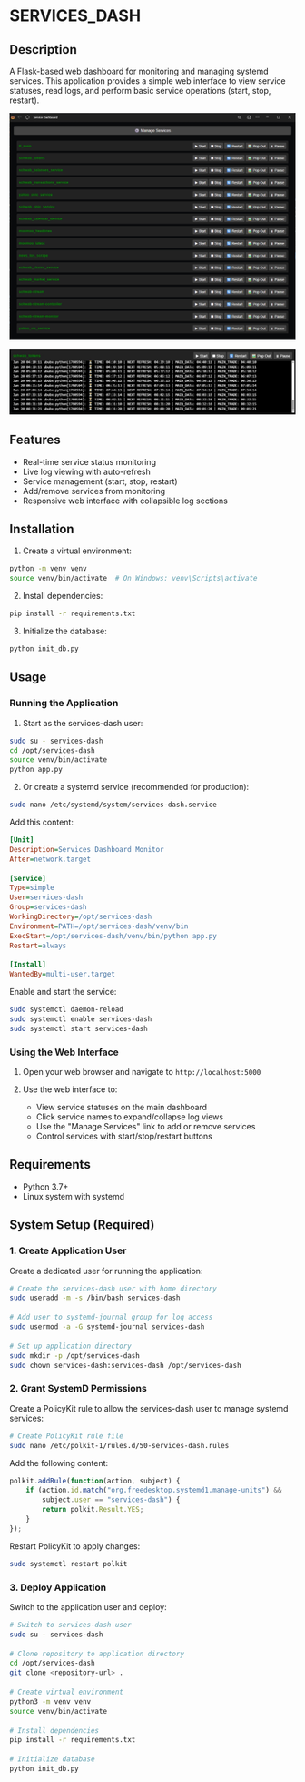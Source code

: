 # SERVICES_DASH

## Description
A Flask-based web dashboard for monitoring and managing systemd services. This application provides a simple web interface to view service statuses, read logs, and perform basic service operations (start, stop, restart).

![Full Screen](https://github.com/Phrendo/systemd-dashboard/blob/main/static/DASH_01.jpg?raw=true)

![Log Accordion View](https://github.com/Phrendo/systemd-dashboard/blob/main/static/DASH_02.jpg?raw=true)


## Features
- Real-time service status monitoring
- Live log viewing with auto-refresh
- Service management (start, stop, restart)
- Add/remove services from monitoring
- Responsive web interface with collapsible log sections

## Installation

1. Create a virtual environment:
```bash
python -m venv venv
source venv/bin/activate  # On Windows: venv\Scripts\activate
```

2. Install dependencies:
```bash
pip install -r requirements.txt
```

3. Initialize the database:
```bash
python init_db.py
```

## Usage

### Running the Application

1. Start as the services-dash user:
```bash
sudo su - services-dash
cd /opt/services-dash
source venv/bin/activate
python app.py
```

2. Or create a systemd service (recommended for production):
```bash
sudo nano /etc/systemd/system/services-dash.service
```

Add this content:
```ini
[Unit]
Description=Services Dashboard Monitor
After=network.target

[Service]
Type=simple
User=services-dash
Group=services-dash
WorkingDirectory=/opt/services-dash
Environment=PATH=/opt/services-dash/venv/bin
ExecStart=/opt/services-dash/venv/bin/python app.py
Restart=always

[Install]
WantedBy=multi-user.target
```

Enable and start the service:
```bash
sudo systemctl daemon-reload
sudo systemctl enable services-dash
sudo systemctl start services-dash
```

### Using the Web Interface

1. Open your web browser and navigate to `http://localhost:5000`

2. Use the web interface to:
   - View service statuses on the main dashboard
   - Click service names to expand/collapse log views
   - Use the "Manage Services" link to add or remove services
   - Control services with start/stop/restart buttons

## Requirements
- Python 3.7+
- Linux system with systemd

## System Setup (Required)

### 1. Create Application User
Create a dedicated user for running the application:

```bash
# Create the services-dash user with home directory
sudo useradd -m -s /bin/bash services-dash

# Add user to systemd-journal group for log access
sudo usermod -a -G systemd-journal services-dash

# Set up application directory
sudo mkdir -p /opt/services-dash
sudo chown services-dash:services-dash /opt/services-dash
```

### 2. Grant SystemD Permissions
Create a PolicyKit rule to allow the services-dash user to manage systemd services:

```bash
# Create PolicyKit rule file
sudo nano /etc/polkit-1/rules.d/50-services-dash.rules
```

Add the following content:
```javascript
polkit.addRule(function(action, subject) {
    if (action.id.match("org.freedesktop.systemd1.manage-units") &&
        subject.user == "services-dash") {
        return polkit.Result.YES;
    }
});
```

Restart PolicyKit to apply changes:
```bash
sudo systemctl restart polkit
```

### 3. Deploy Application
Switch to the application user and deploy:

```bash
# Switch to services-dash user
sudo su - services-dash

# Clone repository to application directory
cd /opt/services-dash
git clone <repository-url> .

# Create virtual environment
python3 -m venv venv
source venv/bin/activate

# Install dependencies
pip install -r requirements.txt

# Initialize database
python init_db.py
```
